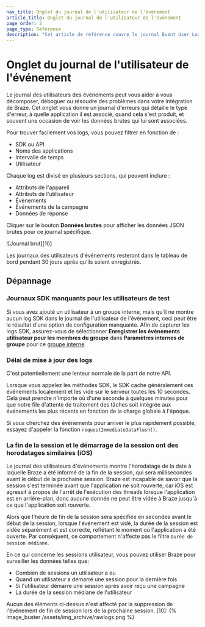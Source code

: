 ```yaml
---
nav_title: Onglet du journal de l'utilisateur de l'événement
article_title: Onglet du journal de l'utilisateur de l'événement
page_order: 2
page_type: Référence
description: "Cet article de référence couvre le journal Event User Log, qui peut vous aider à déboguer ou à résoudre des problèmes dans votre intégration à Braze."
---
```


# Onglet du journal de l'utilisateur de l'événement

Le journal des utilisateurs des événements peut vous aider à vous décomposer, déboguer ou résoudre des problèmes dans votre intégration de Braze. Cet onglet vous donne un journal d'erreurs qui détaille le type d'erreur, à quelle application il est associé, quand cela s'est produit, et souvent une occasion de voir les données brutes qui lui sont associées.

Pour trouver facilement vos logs, vous pouvez filtrer en fonction de :

* SDK ou API
* Noms des applications
* Intervalle de temps
* Utilisateur

Chaque log est divisé en plusieurs sections, qui peuvent inclure :

* Attributs de l'appareil
* Attributs de l'utilisateur
* Évènements
* Événements de la campagne
* Données de réponse

Cliquer sur le bouton **Données brutes** pour afficher les données JSON brutes pour ce journal spécifique.

!\[Journal brut\]\[10\]

Les journaux des utilisateurs d'événements resteront dans le tableau de bord pendant 30 jours après qu'ils soient enregistrés.

## Dépannage

### Journaux SDK manquants pour les utilisateurs de test

Si vous avez ajouté un utilisateur à un groupe interne, mais qu'il ne montre aucun log SDK dans le journal de l'utilisateur de l'événement, ceci peut être le résultat d'une option de configuration manquante. Afin de capturer les logs SDK, assurez-vous de sélectionner **Enregistrer les événements utilisateur pour les membres du groupe** dans **Paramètres internes de groupe** pour ce [groupe interne]({{site.baseurl}}/user_guide/administrative/app_settings/developer_console/internal_groups_tab/).

### Délai de mise à jour des logs

C'est potentiellement une lenteur normale de la part de notre API.

Lorsque vous appelez les méthodes SDK, le SDK cache généralement ces événements localement et les vide sur le serveur toutes les 10 secondes. Cela peut prendre n'importe où d'une seconde à quelques minutes pour que notre file d'attente de traitement des tâches soit intégrée aux événements les plus récents en fonction de la charge globale à l'époque.

Si vous cherchez des événements pour arriver le plus rapidement possible, essayez d'appeler la fonction `requestImmediateDataFlush()`.

### La fin de la session et le démarrage de la session ont des horodatages similaires (iOS)

Le journal des utilisateurs d'événements montre l'horodatage de la date à laquelle Braze a été informé de la fin de la session, qui sera millisecondes avant le début de la prochaine session. Braze est incapable de savoir que la session s'est terminée avant que l'application ne soit rouverte, car iOS est agressif à propos de l'arrêt de l'exécution des threads lorsque l'application est en arrière-plan, donc aucune donnée ne peut être vidée à Braze jusqu'à ce que l'application soit rouverte.

Alors que l'heure de fin de la session sera spécifiée en secondes avant le début de la session, lorsque l'événement est vidé, la durée de la session est vidée séparément et est correcte, reflétant le moment où l'application a été ouverte. Par conséquent, ce comportement n'affecte pas le filtre `Durée de session médiane`.

En ce qui concerne les sessions utilisateur, vous pouvez utiliser Braze pour surveiller les données telles que:

- Combien de sessions un utilisateur a eu
- Quand un utilisateur a démarré une session pour la dernière fois
- Si l'utilisateur démarre une session après avoir reçu une campagne
- La durée de la session médiane de l'utilisateur

Aucun des éléments ci-dessus n'est affecté par la suppression de l'événement de fin de session lors de la prochaine session.
[10]: {% image_buster /assets/img_archive/rawlogs.png %}

